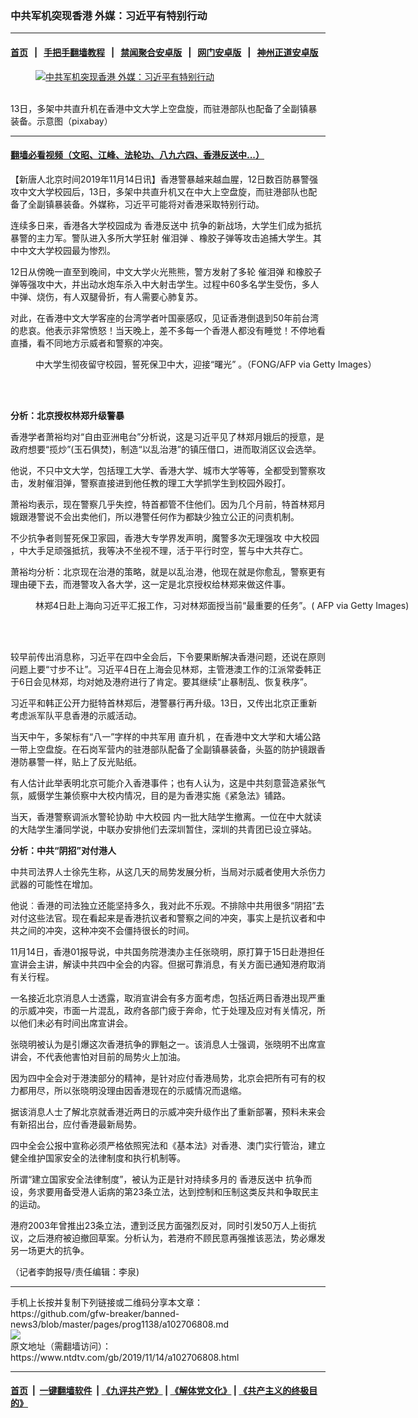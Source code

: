 ### 中共军机突现香港 外媒：习近平有特别行动
------------------------

#### [首页](https://github.com/gfw-breaker/banned-news3/blob/master/README.md) &nbsp;&nbsp;|&nbsp;&nbsp; [手把手翻墙教程](https://github.com/gfw-breaker/guides/wiki) &nbsp;&nbsp;|&nbsp;&nbsp; [禁闻聚合安卓版](https://github.com/gfw-breaker/bn-android) &nbsp;&nbsp;|&nbsp;&nbsp; [网门安卓版](https://github.com/oGate2/oGate) &nbsp;&nbsp;|&nbsp;&nbsp; [神州正道安卓版](https://github.com/SzzdOgate/update) 



<div><div class="featured_image">
 <a href="https://i.ntdtv.com/assets/uploads/2019/11/dangerous-1282330_960_720.jpg" target="_blank">
  <figure>
   <img alt="中共军机突现香港 外媒：习近平有特别行动" src="https://i.ntdtv.com/assets/uploads/2019/11/dangerous-1282330_960_720-800x450.jpg"/>
  </figure><br/>
 </a>
 <span class="caption">
  13日，多架中共直升机在香港中文大学上空盘旋，而驻港部队也配备了全副镇暴装备。示意图（pixabay）
 </span>
</div>
</div><hr/>

#### [翻墙必看视频（文昭、江峰、法轮功、八九六四、香港反送中...）](https://github.com/gfw-breaker/banned-news3/blob/master/pages/links.md)

<div><div class="post_content" itemprop="articleBody">
 <p>
  【新唐人北京时间2019年11月14日讯】香港警暴越来越血腥，12日数百防暴警强攻中文大学校园后，13日，多架中共直升机又在中大上空盘旋，而驻港部队也配备了全副镇暴装备。外媒称，习近平可能将对香港采取特别行动。
 </p>
 <p>
  连续多日来，香港各大学校园成为
  <ok href="https://www.ntdtv.com/gb/prog422848.htm">
   香港反送中
  </ok>
  抗争的新战场，大学生们成为抵抗暴警的主力军。警队进入多所大学狂射
  <ok href="https://www.ntdtv.com/gb/催泪弹.htm">
   催泪弹
  </ok>
  、橡胶子弹等攻击追捕大学生。其中中文大学校园最为惨烈。
 </p>
 <p>
  12日从傍晚一直至到晚间，中文大学火光熊熊，警方发射了多轮
  <ok href="https://www.ntdtv.com/gb/催泪弹.htm">
   催泪弹
  </ok>
  和橡胶子弹等强攻中大，并出动水炮车杀入中大射击学生。过程中60多名学生受伤，多人中弹、烧伤，有人双腿骨折，有人需要心肺复苏。
 </p>
 <p>
  对此，在香港中文大学客座的台湾学者叶国豪感叹，见证香港倒退到50年前台湾的悲哀。他表示非常愤怒！当天晚上，差不多每一个香港人都没有睡觉！不停地看直播，看不同地方示威者和警察的冲突。
 </p>
 <figure class="wp-caption alignnone" id="attachment_102705934" style="width: 600px">
  <ok href="https://i.ntdtv.com/assets/uploads/2019/11/gettyimages-1181882817-594x594.jpg">
   <img alt="" class="size-medium wp-image-102705934" src="https://i.ntdtv.com/assets/uploads/2019/11/gettyimages-1181882817-594x594-600x399.jpg"/>
  </ok>
  <br/><figcaption class="wp-caption-text">
   中大学生彻夜留守校园，誓死保卫中大，迎接“曙光” 。（FONG/AFP via Getty Images）
  </figcaption><br/>
 </figure><br/>
 <p>
  <strong>
   分析：北京授权林郑升级警暴
  </strong>
 </p>
 <p>
  香港学者萧裕均对“自由亚洲电台”分析说，这是习近平见了林郑月娥后的授意，是政府想要“揽炒”(玉石俱焚)，制造“以乱治港”的镇压借口，进而取消区议会选举。
 </p>
 <p>
  他说，不只中文大学，包括理工大学、香港大学、城市大学等等，全都受到警察攻击，发射催泪弹，警察直接进到他任教的理工大学抓学生到校园外殴打。
 </p>
 <p>
  萧裕均表示，现在警察几乎失控，特首都管不住他们。因为几个月前，特首林郑月娥跟港警说不会出卖他们，所以港警任何作为都缺少独立公正的问责机制。
 </p>
 <p>
  不少抗争者则誓死保卫家园，香港大专学界发声明，魔警多次无理强攻
  <ok href="https://www.ntdtv.com/gb/中大校园.htm">
   中大校园
  </ok>
  ，中大手足顽强抵抗，我等决不坐视不理，活于平行时空，誓与中大共存亡。
 </p>
 <p>
  萧裕均分析：北京现在治港的策略，就是以乱治港，他现在就是你愈乱，警察更有理由硬下去，而港警攻入各大学，这一定是北京授权给林郑来做这件事。
 </p>
 <figure class="wp-caption alignnone" id="attachment_102700101" style="width: 600px">
  <ok href="https://i.ntdtv.com/assets/uploads/2019/11/gettyimages-804994620-594x594.jpg">
   <img alt="" class="size-medium wp-image-102700101" src="https://i.ntdtv.com/assets/uploads/2019/11/gettyimages-804994620-594x594-600x338.jpg"/>
  </ok>
  <br/><figcaption class="wp-caption-text">
   林郑4日赴上海向习近平汇报工作，习对林郑面授当前“最重要的任务”。( AFP via Getty Images)
  </figcaption><br/>
 </figure><br/>
 <p>
  较早前传出消息称，习近平在四中全会后，下令要果断解决香港问题，还说在原则问题上要“寸步不让”。习近平4日在上海会见林郑，主管港澳工作的江派常委韩正于6日会见林郑，均对她及港府进行了肯定。要其继续“止暴制乱、恢复秩序”。
 </p>
 <p>
  习近平和韩正公开力挺特首林郑后，港警暴行再升级。13日，又传出北京正重新考虑派军队平息香港的示威活动。
 </p>
 <p>
  当天中午，多架标有“八一”字样的中共军用
  <ok href="https://www.ntdtv.com/gb/直升机.htm">
   直升机
  </ok>
  ，在香港中文大学和大埔公路一带上空盘旋。在石岗军营内的驻港部队配备了全副镇暴装备，头盔的防护镜跟香港防暴警一样，贴上了反光贴纸。
 </p>
 <p>
  有人估计此举表明北京可能介入香港事件；也有人认为，这是中共刻意营造紧张气氛，威慑学生兼侦察中大校内情况，目的是为香港实施《紧急法》铺路。
 </p>
 <p>
 </p>
 <p>
  当天，香港警察调派水警轮协助
  <ok href="https://www.ntdtv.com/gb/中大校园.htm">
   中大校园
  </ok>
  内一批大陆学生撤离。一位在中大就读的大陆学生潘同学说，中联办安排他们去深圳暂住，深圳的共青团已设立驿站。
 </p>
 <p>
  <strong>
   分析：中共“阴招”对付港人
  </strong>
 </p>
 <p>
  中共司法界人士徐先生称，从这几天的局势发展分析，当局对示威者使用大杀伤力武器的可能性在增加。
 </p>
 <p>
  他说︰香港的司法独立还能坚持多久，我对此不乐观。不排除中共用很多“阴招”去对付这些法官。现在看起来是香港抗议者和警察之间的冲突，事实上是抗议者和中共之间的冲突，这种冲突不会僵持很长的时间。
 </p>
 <p>
  11月14日，香港01报导说，中共国务院港澳办主任张晓明，原打算于15日赴港担任宣讲会主讲，解读中共四中全会的内容。但据可靠消息，有关方面已通知港府取消有关行程。
 </p>
 <p>
  一名接近北京消息人士透露，取消宣讲会有多方面考虑，包括近两日香港出现严重的示威冲突，市面一片混乱，政府各部门疲于奔命，忙于处理及应对有关情况，所以他们未必有时间出席宣讲会。
 </p>
 <p>
  张晓明被认为是引爆这次香港抗争的罪魁之一。该消息人士强调，张晓明不出席宣讲会，不代表他害怕对目前的局势火上加油。
 </p>
 <p>
  因为四中全会对于港澳部分的精神，是针对应付香港局势，北京会把所有可有的权力都用尽，所以张晓明没理由因香港现在的示威情况而退缩。
 </p>
 <p>
  据该消息人士了解北京就香港近两日的示威冲突升级作出了重新部署，预料未来会有新招出台，应付香港最新局势。
 </p>
 <p>
  四中全会公报中宣称必须严格依照宪法和《基本法》对香港、澳门实行管治，建立健全维护国家安全的法律制度和执行机制等。
 </p>
 <p>
  所谓“建立国家安全法律制度”，被认为正是针对持续多月的
  <ok href="https://www.ntdtv.com/gb/prog422848.htm">
   香港反送中
  </ok>
  抗争而设，务求要用备受港人诟病的第23条立法，达到控制和压制这类反共和争取民主的运动。
 </p>
 <p>
  港府2003年曾推出23条立法，遭到泛民方面强烈反对，同时引发50万人上街抗议，之后港府被迫撤回草案。分析认为，若港府不顾民意再强推该恶法，势必爆发另一场更大的抗争。
 </p>
 <p>
  （记者李韵报导/责任编辑：李泉)
 </p>
 <div class="single_ad">
 </div>
</div>
</div>
<hr/>
手机上长按并复制下列链接或二维码分享本文章：<br/>
https://github.com/gfw-breaker/banned-news3/blob/master/pages/prog1138/a102706808.md <br/>
<a href='https://github.com/gfw-breaker/banned-news3/blob/master/pages/prog1138/a102706808.md'><img src='https://github.com/gfw-breaker/banned-news3/blob/master/pages/prog1138/a102706808.md.png'/></a> <br/>
原文地址（需翻墙访问）：https://www.ntdtv.com/gb/2019/11/14/a102706808.html


------------------------
#### [首页](https://github.com/gfw-breaker/banned-news3/blob/master/README.md) &nbsp;|&nbsp; [一键翻墙软件](https://github.com/gfw-breaker/nogfw/blob/master/README.md) &nbsp;| [《九评共产党》](https://github.com/gfw-breaker/9ping.md/blob/master/README.md#九评之一评共产党是什么) | [《解体党文化》](https://github.com/gfw-breaker/jtdwh.md/blob/master/README.md) | [《共产主义的终极目的》](https://github.com/gfw-breaker/gczydzjmd.md/blob/master/README.md)


<img src='http://gfw-breaker.win/banned-news3/pages/prog1138/a102706808.md' width='0px' height='0px'/>